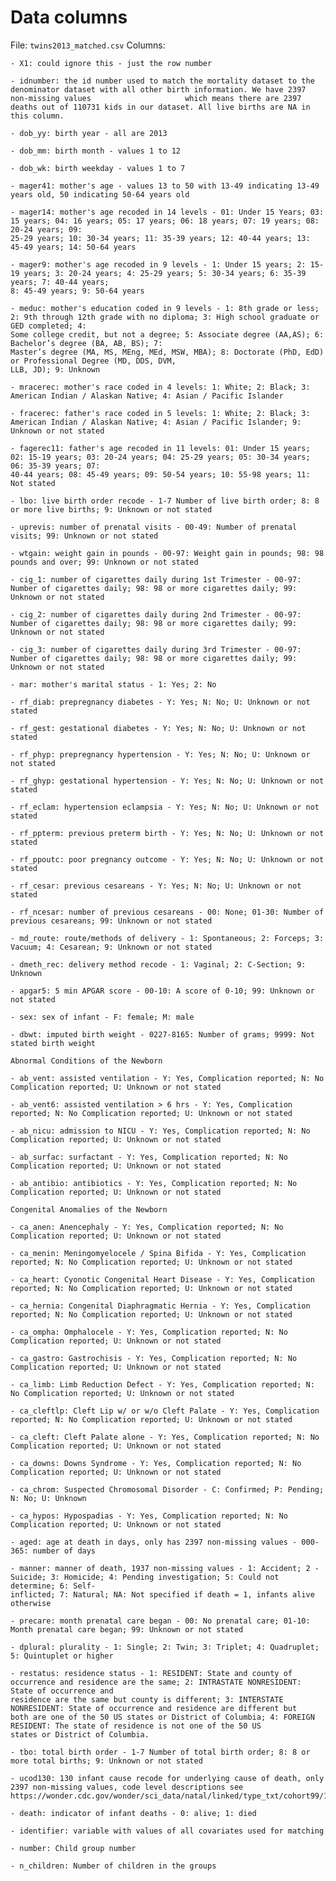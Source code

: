 # Data columns
File: `twins2013_matched.csv`
Columns:

    - X1: could ignore this - just the row number
    
    - idnumber: the id number used to match the mortality dataset to the denominator dataset with all other birth information. We have 2397 non-missing values                     which means there are 2397 deaths out of 110731 kids in our dataset. All live births are NA in this column.
    
    - dob_yy: birth year - all are 2013
    
    - dob_mm: birth month - values 1 to 12
    
    - dob_wk: birth weekday - values 1 to 7
    
    - mager41: mother's age - values 13 to 50 with 13-49 indicating 13-49 years old, 50 indicating 50-64 years old
    
    - mager14: mother's age recoded in 14 levels - 01: Under 15 Years; 03: 15 years; 04: 16 years; 05: 17 years; 06: 18 years; 07: 19 years; 08: 20-24 years; 09:                                                      25-29 years; 10: 30-34 years; 11: 35-39 years; 12: 40-44 years; 13: 45-49 years; 14: 50-64 years
    
    - mager9: mother's age recoded in 9 levels - 1: Under 15 years; 2: 15-19 years; 3: 20-24 years; 4: 25-29 years; 5: 30-34 years; 6: 35-39 years; 7: 40-44 years;                                                  8: 45-49 years; 9: 50-64 years
    
    - meduc: mother's education coded in 9 levels - 1: 8th grade or less; 2: 9th through 12th grade with no diploma; 3: High school graduate or GED completed; 4:                                                       Some college credit, but not a degree; 5: Associate degree (AA,AS); 6: Bachelor’s degree (BA, AB, BS); 7:                                                           Master’s degree (MA, MS, MEng, MEd, MSW, MBA); 8: Doctorate (PhD, EdD) or Professional Degree (MD, DDS, DVM,                                                       LLB, JD); 9: Unknown
    
    - mracerec: mother's race coded in 4 levels: 1: White; 2: Black; 3: American Indian / Alaskan Native; 4: Asian / Pacific Islander
    
    - fracerec: father's race coded in 5 levels: 1: White; 2: Black; 3: American Indian / Alaskan Native; 4: Asian / Pacific Islander; 9: Unknown or not stated
    
    - fagerec11: father's age recoded in 11 levels: 01: Under 15 years; 02: 15-19 years; 03: 20-24 years; 04: 25-29 years; 05: 30-34 years; 06: 35-39 years; 07:                                                       40-44 years; 08: 45-49 years; 09: 50-54 years; 10: 55-98 years; 11: Not stated
    
    - lbo: live birth order recode - 1-7 Number of live birth order; 8: 8 or more live births; 9: Unknown or not stated
    
    - uprevis: number of prenatal visits - 00-49: Number of prenatal visits; 99: Unknown or not stated
    
    - wtgain: weight gain in pounds - 00-97: Weight gain in pounds; 98: 98 pounds and over; 99: Unknown or not stated
    
    - cig_1: number of cigarettes daily during 1st Trimester - 00-97: Number of cigarettes daily; 98: 98 or more cigarettes daily; 99: Unknown or not stated
    
    - cig_2: number of cigarettes daily during 2nd Trimester - 00-97: Number of cigarettes daily; 98: 98 or more cigarettes daily; 99: Unknown or not stated
    
    - cig_3: number of cigarettes daily during 3rd Trimester - 00-97: Number of cigarettes daily; 98: 98 or more cigarettes daily; 99: Unknown or not stated
    
    - mar: mother's marital status - 1: Yes; 2: No
    
    - rf_diab: prepregnancy diabetes - Y: Yes; N: No; U: Unknown or not stated
    
    - rf_gest: gestational diabetes - Y: Yes; N: No; U: Unknown or not stated
    
    - rf_phyp: prepregnancy hypertension - Y: Yes; N: No; U: Unknown or not stated
    
    - rf_ghyp: gestational hypertension - Y: Yes; N: No; U: Unknown or not stated
    
    - rf_eclam: hypertension eclampsia - Y: Yes; N: No; U: Unknown or not stated
    
    - rf_ppterm: previous preterm birth - Y: Yes; N: No; U: Unknown or not stated
    
    - rf_ppoutc: poor pregnancy outcome - Y: Yes; N: No; U: Unknown or not stated
    
    - rf_cesar: previous cesareans - Y: Yes; N: No; U: Unknown or not stated
    
    - rf_ncesar: number of previous cesareans - 00: None; 01-30: Number of previous cesareans; 99: Unknown or not stated
    
    - md_route: route/methods of delivery - 1: Spontaneous; 2: Forceps; 3: Vacuum; 4: Cesarean; 9: Unknown or not stated
    
    - dmeth_rec: delivery method recode - 1: Vaginal; 2: C-Section; 9: Unknown
    
    - apgar5: 5 min APGAR score - 00-10: A score of 0-10; 99: Unknown or not stated
    
    - sex: sex of infant - F: female; M: male
    
    - dbwt: imputed birth weight - 0227-8165: Number of grams; 9999: Not stated birth weight
    
    Abnormal Conditions of the Newborn
    
    - ab_vent: assisted ventilation - Y: Yes, Complication reported; N: No Complication reported; U: Unknown or not stated
    
    - ab_vent6: assisted ventilation > 6 hrs - Y: Yes, Complication reported; N: No Complication reported; U: Unknown or not stated
    
    - ab_nicu: admission to NICU - Y: Yes, Complication reported; N: No Complication reported; U: Unknown or not stated
    
    - ab_surfac: surfactant - Y: Yes, Complication reported; N: No Complication reported; U: Unknown or not stated
    
    - ab_antibio: antibiotics - Y: Yes, Complication reported; N: No Complication reported; U: Unknown or not stated
    
    Congenital Anomalies of the Newborn
    
    - ca_anen: Anencephaly - Y: Yes, Complication reported; N: No Complication reported; U: Unknown or not stated
    
    - ca_menin: Meningomyelocele / Spina Bifida - Y: Yes, Complication reported; N: No Complication reported; U: Unknown or not stated
    
    - ca_heart: Cyonotic Congenital Heart Disease - Y: Yes, Complication reported; N: No Complication reported; U: Unknown or not stated
    
    - ca_hernia: Congenital Diaphragmatic Hernia - Y: Yes, Complication reported; N: No Complication reported; U: Unknown or not stated
    
    - ca_ompha: Omphalocele - Y: Yes, Complication reported; N: No Complication reported; U: Unknown or not stated
    
    - ca_gastro: Gastrochisis - Y: Yes, Complication reported; N: No Complication reported; U: Unknown or not stated
    
    - ca_limb: Limb Reduction Defect - Y: Yes, Complication reported; N: No Complication reported; U: Unknown or not stated
    
    - ca_cleftlp: Cleft Lip w/ or w/o Cleft Palate - Y: Yes, Complication reported; N: No Complication reported; U: Unknown or not stated
    
    - ca_cleft: Cleft Palate alone - Y: Yes, Complication reported; N: No Complication reported; U: Unknown or not stated
    
    - ca_downs: Downs Syndrome - Y: Yes, Complication reported; N: No Complication reported; U: Unknown or not stated
    
    - ca_chrom: Suspected Chromosomal Disorder - C: Confirmed; P: Pending; N: No; U: Unknown
    
    - ca_hypos: Hypospadias - Y: Yes, Complication reported; N: No Complication reported; U: Unknown or not stated
    
    - aged: age at death in days, only has 2397 non-missing values - 000-365: number of days
    
    - manner: manner of death, 1937 non-missing values - 1: Accident; 2 - Suicide; 3: Homicide; 4: Pending investigation; 5: Could not determine; 6: Self-                                                                  inflicted; 7: Natural; NA: Not specified if death = 1, infants alive otherwise
    
    - precare: month prenatal care began - 00: No prenatal care; 01-10: Month prenatal care began; 99: Unknown or not stated
    
    - dplural: plurality - 1: Single; 2: Twin; 3: Triplet; 4: Quadruplet; 5: Quintuplet or higher
    
    - restatus: residence status - 1: RESIDENT: State and county of occurrence and residence are the same; 2: INTRASTATE NONRESIDENT: State of occurrence and                                          residence are the same but county is different; 3: INTERSTATE NONRESIDENT: State of occurrence and residence are different but                                      both are one of the 50 US states or District of Columbia; 4: FOREIGN RESIDENT: The state of residence is not one of the 50 US                                      states or District of Columbia.
    
    - tbo: total birth order - 1-7 Number of total birth order; 8: 8 or more total births; 9: Unknown or not stated
    
    - ucod130: 130 infant cause recode for underlying cause of death, only 2397 non-missing values, code level descriptions see                                                    https://wonder.cdc.gov/wonder/sci_data/natal/linked/type_txt/cohort99/130Cause99.pdf
    
    - death: indicator of infant deaths - 0: alive; 1: died
    
    - identifier: variable with values of all covariates used for matching
    
    - number: Child group number
    
    - n_children: Number of children in the groups
    
